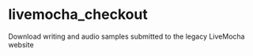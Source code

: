 livemocha_checkout
==================

Download writing and audio samples submitted to the legacy LiveMocha website

